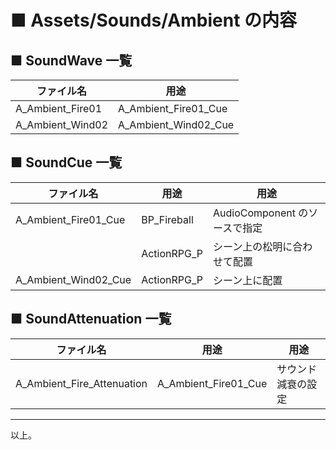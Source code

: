# ■ Assets/Sounds/Ambient の内容

## ■ SoundWave 一覧
| ファイル名 | 用途 |
| ----- | ----- |
| A_Ambient_Fire01 | A_Ambient_Fire01_Cue |
| A_Ambient_Wind02 | A_Ambient_Wind02_Cue |

## ■ SoundCue 一覧
| ファイル名 | 用途 | 用途 |
| ----- | ----- | ----- |
| A_Ambient_Fire01_Cue | BP_Fireball | AudioComponent のソースで指定 |
| | ActionRPG_P | シーン上の松明に合わせて配置 |
| A_Ambient_Wind02_Cue | ActionRPG_P | シーン上に配置 |

## ■ SoundAttenuation 一覧
| ファイル名 | 用途 | 用途 |
| ----- | ----- | ----- |
| A_Ambient_Fire_Attenuation | A_Ambient_Fire01_Cue | サウンド減衰の設定 |

----
以上。
